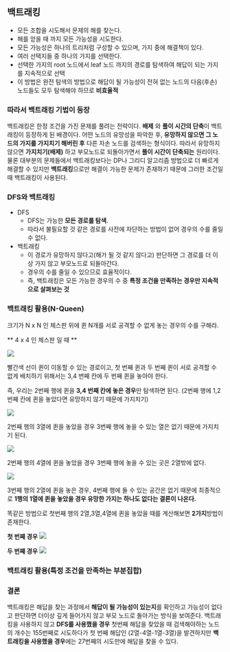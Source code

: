 ## 백트래킹
- 모든 조합을 시도해서 문제의 해를 찾는다.
- 해를 얻을 때 까지 모든 가능성을 시도한다.
- 모든 가능성은 하나의 트리처럼 구성할 수 있으며, 가지 중에 해결책이 있다.
- 여러 선택지들 중 하나의 가지를 선택한다.
- 선택한 가지의 root 노드에서 leaf 노드 까지의 경로를 탐색하여 해답이 되는 가지를 지속적으로 선택
- 이 방법은 완전 탐색의 방법으로 해답이 될 가능성이 전혀 없는 노드의 다음(후손) 노드들도 모두 탐색해야 하므로 **비효율적**

### 따라서 백트래킹 기법이 등장

백트래킹은 한정 조건을 가진 문제를 풀려는 전략이다.
**배제** 와 **풀이 시간의 단축**이 백트래킹이 등장하게 된 배경이다.
어떤 노드의 유망성을 파악한 후, **유망하지 않으면 그 노드의 가지를 가지치기 해버린 후** 다른 자손 노드를 검색하는 형식이다.
따라서 유망하지 않으면 **가지치기(배제)** 하고 부모노드로 되돌아가면서 **풀이 시간이 단축되는** 원리이다.
물론 대부분의 문제들에서 백트래킹보다는 DP나 그리디 알고리즘 방법으로 더 빠르게 해결할 수 있지만 **백트래킹**으로만 해결이 가능한 문제가 존재하기 때문에 그러한 조건일 때 백트래킹이 사용된다.

### DFS와 백트래킹
- DFS
  - DFS는 가능한 **모든 경로를 탐색**.
  - 따라서 불필요할 것 같은 경로를 사전에 차단하는 방법이 없어 경우의 수를 줄일 수 없다.
- 백트래킹
  - 이 경로가 유망하지 않다고(해가 될 것 같지 않다고) 판단하면 그 경로를 더 이상 가지 않고 부모노드로 되돌아간다.
  - 경우의 수를 줄일 수 있으므로 효율적이다.
  - 즉, 백트래킹은 모든 가능한 경우의 수 중 **특정 조건을 만족하는 경우만 지속적으로 살펴보는 것**
  

### 백트래킹 활용(N-Queen)

크기가 N x N 인 체스판 위에 퀸 N개를 서로 공격할 수 없게 놓는 경우의 수를 구해라.

** 4 x 4 인 체스판 일 때 **

![](https://images.velog.io/images/mingggkeee/post/8717ef03-1775-4f7d-9d59-3ddfceb58b6c/image.png)

빨간색 선이 퀸이 이동할 수 있는 경로이고, 첫 번째 퀸과 두 번째 퀸이 서로 공격할 수 없게 배치하기 위해서는 3,4 번째 칸에 두 번째 퀸을 놓아야 한다.

즉, 우리는 2번째 행에 퀸을 **3,4 번째 칸에 놓은 경우**만 탐색하면 된다.
(2번째 행에 1,2 번째 칸에 퀸을 놓았다면 유망하지 않기 때문에 가지치기)

![](https://images.velog.io/images/mingggkeee/post/2118c3f9-ecd2-4d85-9b4a-63b7d984ec4f/image.png)

2번째 행의 3열에 퀸을 놓았을 경우 3번째 행에 놓을 수 있는 열은 없기 때문에 가지치기 된다.

![](https://images.velog.io/images/mingggkeee/post/05a7303f-acc3-433e-a787-14fed641bae3/image.png)

2번째 행의 4열에 퀸을 놓았을 경우 3번째 행에 놓을 수 있는 곳은 2열밖에 없다.

![](https://images.velog.io/images/mingggkeee/post/2eea0c0f-72cb-4402-9e94-98d307f9159b/image.png)

3번째 행의 2열에 퀸을 놓은 경우, 4번째 행에 둘 수 있는 공간은 없기 때문에 최종적으로
**1행의 1열에 퀸을 놓았을 경우 유망한 가지는 하나도 없다는 결론이 나온다.**

똑같은 방법으로 첫번째 행의 2열,3열,4열에 퀸을 놓았을 때를 계산해보면 **2가지**방법이 존재한다.

**첫 번째 경우**
![](https://images.velog.io/images/mingggkeee/post/5643f757-0644-4458-b05c-2d5d99821127/image.png)

**두 번째 경우**
![](https://images.velog.io/images/mingggkeee/post/1aa39b9a-e020-4465-92d1-56abd226e3b8/image.png)

### 백트래킹 활용(특정 조건을 만족하는 부분집합)


### 결론
백트래킹은 해답을 찾는 과정에서 **해답이 될 가능성이 있는지**를 확인하고 가능성이 없다고 판단하면 더이상 깊게 들어가지 않고 부모 노드로 돌아가는 방식을 보여준다.
백트래킹을 사용하지 않고 **DFS를 사용했을 경우** 첫번째 해답을 찾았을 때 검색해야하는 노드의 개수는 155번째로 시도하다가 첫 번째 해답인 (2열-4열-1열-3열)을 발견하지만
**백트래킹을 사용했을 경우**에는 27번째의 시도만에 해답을 찾을 수 있다.
